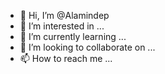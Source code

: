 - 👋 Hi, I’m @Alamindep
- 👀 I’m interested in ...
- 🌱 I’m currently learning ...
- 💞️ I’m looking to collaborate on ...
- 📫 How to reach me ...

<!---
Alamindep/Alamindep is a ✨ special ✨ repository because its `README.md` (this file) appears on your GitHub profile.
You can click the Preview link to take a look at your changes.
--->
